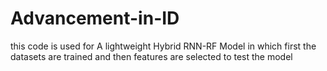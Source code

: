 # Advancement-in-ID
this code is used for A lightweight Hybrid RNN-RF Model in which first the datasets are trained and then features are selected to test the model 
